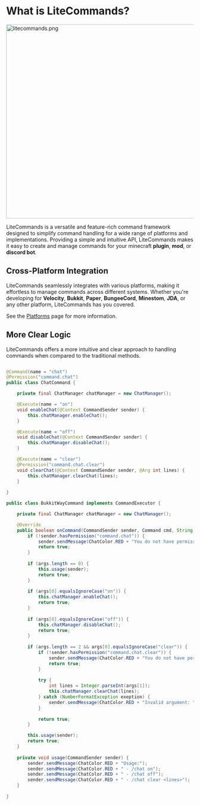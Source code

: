 # What is LiteCommands?

<img alt="litecommands.png" src="litecommands.png" width="520"/>

LiteCommands is a versatile and feature-rich command framework
designed to simplify command handling for a wide range of platforms and implementations.
Providing a simple and intuitive API, LiteCommands makes it easy to create and manage commands
for your minecraft **plugin**, **mod**, or **discord bot**.

## Cross-Platform Integration
LiteCommands seamlessly integrates with various platforms, making it effortless to manage
commands across different systems.
Whether you're developing for **Velocity**, **Bukkit**, **Paper**, **BungeeCord**, **Minestom**, **JDA**,
or any other platform, LiteCommands has you covered.

See the [Platforms](Platforms.md) page for more information.

## More Clear Logic

LiteCommands offers a more intuitive and clear approach to handling commands when
compared to the traditional methods.

<tabs>
<tab title="LiteCommands">

```java

@Command(name = "chat")
@Permission("command.chat")
public class ChatCommand {

    private final ChatManager chatManager = new ChatManager();

    @Execute(name = "on")
    void enableChat(@Context CommandSender sender) {
        this.chatManager.enableChat();
    }

    @Execute(name = "off")
    void disableChat(@Context CommandSender sender) {
        this.chatManager.disableChat();
    }

    @Execute(name = "clear")
    @Permission("command.chat.clear")
    void clearChat(@Context CommandSender sender, @Arg int lines) {
        this.chatManager.clearChat(lines);
    }
    
}
```

</tab>
<tab title="Traditional">

```Java
public class BukkitWayCommand implements CommandExecutor {

    private final ChatManager chatManager = new ChatManager();

    @Override
    public boolean onCommand(CommandSender sender, Command cmd, String label, String[] args) {
        if (!sender.hasPermission("command.chat")) {
            sender.sendMessage(ChatColor.RED + "You do not have permission to use this command.");
            return true;
        }
        
        if (args.length == 0) {
            this.usage(sender);
            return true;
        }
        
        if (args[0].equalsIgnoreCase("on")) {
            this.chatManager.enableChat();
            return true;
        }
        
        if (args[0].equalsIgnoreCase("off")) {
            this.chatManager.disableChat();
            return true;
        }
        
        if (args.length == 2 && args[0].equalsIgnoreCase("clear")) {
            if (!sender.hasPermission("command.chat.clear")) {
                sender.sendMessage(ChatColor.RED + "You do not have permission to use this command.");
                return true;
            }
            
            try {
                int lines = Integer.parseInt(args[1]);
                this.chatManager.clearChat(lines);
            } catch (NumberFormatException exeption) {
                sender.sendMessage(ChatColor.RED + "Invalid argument: " + args[1] + " is not a number.");
            }
            
            return true;
        }

        this.usage(sender);
        return true;
    }
    
    private void usage(CommandSender sender) {
        sender.sendMessage(ChatColor.RED + "Usage:");
        sender.sendMessage(ChatColor.RED + " - /chat on");
        sender.sendMessage(ChatColor.RED + " - /chat off");
        sender.sendMessage(ChatColor.RED + " - /chat clear <lines>");
    }
    
}
```
</tab>
</tabs>
